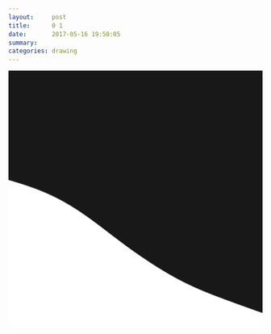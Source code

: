```yaml
---
layout:     post
title:      0 1
date:       2017-05-16 19:50:05
summary:    
categories: drawing
---
```

![0 1](/images/diary/0-1.png ".")
